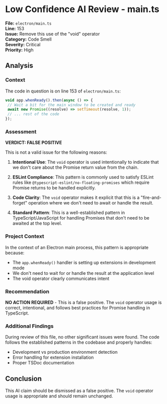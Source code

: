 # Low Confidence AI Review - main.ts

**File:** `electron/main.ts`  
**Line:** 153  
**Issue:** Remove this use of the "void" operator  
**Category:** Code Smell  
**Severity:** Critical  
**Priority:** High

## Analysis

### Context

The code in question is on line 153 of `electron/main.ts`:

```typescript
void app.whenReady().then(async () => {
 // Wait a bit for the main window to be created and ready
 await new Promise((resolve) => setTimeout(resolve, 1));
 // ... rest of the code
});
```

### Assessment

**VERDICT: FALSE POSITIVE**

This is not a valid issue for the following reasons:

1. **Intentional Use**: The `void` operator is used intentionally to indicate that we don't care about the Promise return value from the chain.

2. **ESLint Compliance**: This pattern is commonly used to satisfy ESLint rules like `@typescript-eslint/no-floating-promises` which require Promise returns to be handled explicitly.

3. **Code Clarity**: The `void` operator makes it explicit that this is a "fire-and-forget" operation where we don't need to await or handle the result.

4. **Standard Pattern**: This is a well-established pattern in TypeScript/JavaScript for handling Promises that don't need to be awaited at the top level.

### Project Context

In the context of an Electron main process, this pattern is appropriate because:

- The `app.whenReady()` handler is setting up extensions in development mode
- We don't need to wait for or handle the result at the application level
- The void operator clearly communicates intent

### Recommendation

**NO ACTION REQUIRED** - This is a false positive. The `void` operator usage is correct, intentional, and follows best practices for Promise handling in TypeScript.

### Additional Findings

During review of this file, no other significant issues were found. The code follows the established patterns in the codebase and properly handles:

- Development vs production environment detection
- Error handling for extension installation
- Proper TSDoc documentation

## Conclusion

This AI claim should be dismissed as a false positive. The `void` operator usage is appropriate and should remain unchanged.
